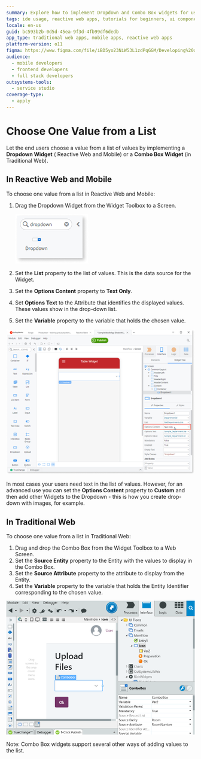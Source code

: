 ```yaml
---
summary: Explore how to implement Dropdown and Combo Box widgets for user selection in OutSystems 11 (O11) applications.
tags: ide usage, reactive web apps, tutorials for beginners, ui components, user interface design
locale: en-us
guid: bc593b2b-0d5d-45ea-9f3d-4fb99df6dedb
app_type: traditional web apps, mobile apps, reactive web apps
platform-version: o11
figma: https://www.figma.com/file/iBD5yo23NiW53L1zdPqGGM/Developing%20an%20Application?node-id=199:36
audience:
  - mobile developers
  - frontend developers
  - full stack developers
outsystems-tools:
  - service studio
coverage-type:
  - apply
---
```


# Choose One Value from a List

Let the end users choose a value from a list of values by implementing a **Dropdown Widget** ( Reactive Web and Mobile) or a **Combo Box Widget** (in Traditional Web).

## In Reactive Web and Mobile

To choose one value from a list in Reactive Web and Mobile:

1. Drag the Dropdown Widget from the Widget Toolbox to a Screen.

    ![Screenshot of the Dropdown Widget in the Service Studio Toolbar for Reactive Web and Mobile Apps](images/dropdown-widget.png "Dropdown Widget in Service Studio Toolbar")

1. Set the **List** property to the list of values. This is the data source for the Widget.
1. Set the **Options Content** property to **Text Only**.
1. Set **Options Text** to the Attribute that identifies the displayed values. These values show in the drop-down list.
1. Set the **Variable** property to the variable that holds the chosen value.

![Illustration of Dropdown and Combo Box usage in Mobile and Reactive Web applications](images/dropdown-combo-mobile-reactive.png "Dropdown and Combo Box in Mobile and Reactive Web Apps")

In most cases your users need text in the list of values. However, for an advanced use you can set the **Options Content** property to **Custom** and then add other Widgets to the Dropdown - this is how you create drop-down with images, for example.

## In Traditional Web

To choose one value from a list in Traditional Web:

1. Drag and drop the Combo Box from the Widget Toolbox to a Web Screen.
1. Set the **Source Entity** property to the Entity with the values to display in the Combo Box.
1. Set the **Source Attribute** property to the attribute to display from the Entity.
1. Set the **Variable** property to the variable that holds the Entity Identifier corresponding to the chosen value.

![Example of a Combo Box Widget in a Traditional Web Application screen](images/dropdown-combo-web-app.png "Combo Box in a Traditional Web App")

Note: Combo Box widgets support several other ways of adding values to the list.

